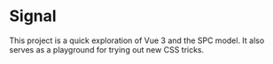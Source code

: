 # Signal

This project is a quick exploration of Vue 3 and the SPC model. It also serves as a playground for trying out new CSS tricks.